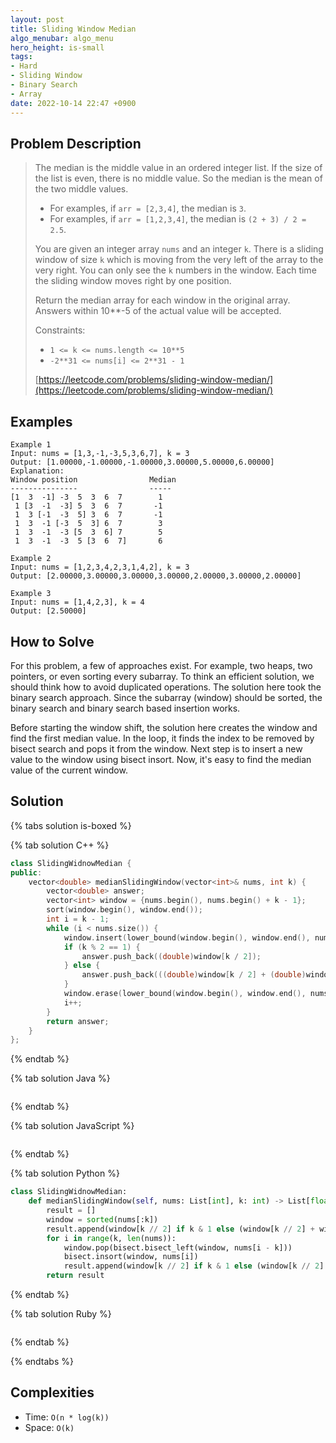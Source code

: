 ```yaml
---
layout: post
title: Sliding Window Median
algo_menubar: algo_menu
hero_height: is-small
tags:
- Hard
- Sliding Window
- Binary Search
- Array
date: 2022-10-14 22:47 +0900
---
```


## Problem Description
> The median is the middle value in an ordered integer list. If the size of the list is even,
> there is no middle value. So the median is the mean of the two middle values.
> - For examples, if `arr = [2,3,4]`, the median is `3`.
> - For examples, if `arr = [1,2,3,4]`, the median is `(2 + 3) / 2 = 2.5`.
>
> You are given an integer array `nums` and an integer `k`. There is a sliding window of size `k` which is
> moving from the very left of the array to the very right. You can only see the `k` numbers in the window.
> Each time the sliding window moves right by one position.
>
> Return the median array for each window in the original array. Answers within 10**-5 of the actual value
> will be accepted.
>
> Constraints:
> - `1 <= k <= nums.length <= 10**5`
> - `-2**31 <= nums[i] <= 2**31 - 1`
>
> [https://leetcode.com/problems/sliding-window-median/](https://leetcode.com/problems/sliding-window-median/)

## Examples
```
Example 1
Input: nums = [1,3,-1,-3,5,3,6,7], k = 3
Output: [1.00000,-1.00000,-1.00000,3.00000,5.00000,6.00000]
Explanation: 
Window position                Median
---------------                -----
[1  3  -1] -3  5  3  6  7        1
 1 [3  -1  -3] 5  3  6  7       -1
 1  3 [-1  -3  5] 3  6  7       -1
 1  3  -1 [-3  5  3] 6  7        3
 1  3  -1  -3 [5  3  6] 7        5
 1  3  -1  -3  5 [3  6  7]       6
```

```
Example 2
Input: nums = [1,2,3,4,2,3,1,4,2], k = 3
Output: [2.00000,3.00000,3.00000,3.00000,2.00000,3.00000,2.00000]
```

```
Example 3
Input: nums = [1,4,2,3], k = 4
Output: [2.50000]
```

## How to Solve
For this problem, a few of approaches exist.
For example, two heaps, two pointers, or even sorting every subarray.
To think an efficient solution, we should think how to avoid duplicated operations.
The solution here took the binary search approach.
Since the subarray (window) should be sorted, the binary search and binary search based insertion works.

Before starting the window shift, the solution here creates the window and find the first median value.
In the loop, it finds the index to be removed by bisect search and pops it from the window.
Next step is to insert a new value to the window using bisect insort.
Now, it's easy to find the median value of the current window.

## Solution

{% tabs solution is-boxed %}

{% tab solution C++ %}
```cpp
class SlidingWidnowMedian {
public:
    vector<double> medianSlidingWindow(vector<int>& nums, int k) {
        vector<double> answer;
        vector<int> window = {nums.begin(), nums.begin() + k - 1};
        sort(window.begin(), window.end());
        int i = k - 1;
        while (i < nums.size()) {
            window.insert(lower_bound(window.begin(), window.end(), nums[i]), nums[i]);
            if (k % 2 == 1) {
                answer.push_back((double)window[k / 2]);
            } else {
                answer.push_back(((double)window[k / 2] + (double)window[k / 2 - 1]) / 2);
            }
            window.erase(lower_bound(window.begin(), window.end(), nums[i - k + 1]));
            i++;
        }
        return answer;
    }
};
```
{% endtab %}

{% tab solution Java %}
```java

```
{% endtab %}

{% tab solution JavaScript %}
```js

```
{% endtab %}

{% tab solution Python %}
```python
class SlidingWidnowMedian:
    def medianSlidingWindow(self, nums: List[int], k: int) -> List[float]:
        result = []
        window = sorted(nums[:k])
        result.append(window[k // 2] if k & 1 else (window[k // 2] + window[k //2 - 1]) / 2.0)
        for i in range(k, len(nums)):
            window.pop(bisect.bisect_left(window, nums[i - k]))
            bisect.insort(window, nums[i])
            result.append(window[k // 2] if k & 1 else (window[k // 2] + window[k //2 - 1]) / 2.0)
        return result
```
{% endtab %}

{% tab solution Ruby %}
```ruby

```
{% endtab %}

{% endtabs %}


## Complexities
- Time: `O(n * log(k))`
- Space: `O(k)`
